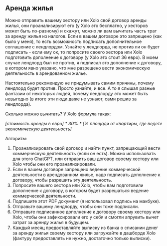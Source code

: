 ## Аренда жилья

Можно отправить вашему хестору или Xolo свой договор аренды жилья, они проанализируют его (у Xolo это бесплатно, у
хесторов может быть по-разному) и скажут, можно ли вам вычитать часть трат за аренду жилья из налогов. Если в вашем
договоре это запрещено (как было у меня), то есть возможность подписать дополнительное соглашение с лендлордом.
Узнайте у лендлорда, не против ли он будет подписать - если ему ок, то попросите своего хестора или Xolo подготовить
дополнение к договору (у Xolo это стоит 36 евро). В моем случае лендлорд был не против, я подписал это дополнение к
договору, в котором явно указано, что мне разрешено вести экономическую деятельность в арендованном жилье.

Настоятельно рекомендую не придумывать самим причины, почему лендлорд будет против. Просто узнайте, и все. А то я
слышал разные фантазии от некоторых людей, почему лендлорду это может быть невыгодно (в итоге эти люди даже не
узнают, сами решив за лендлорда).

Сколько можно вычитать? У Xolo формула такая:

_[стоимость аренды в евро] *
30% * [% площади от квартиры, где ведете экономическую деятельность]_

Алгоритм:

1. Проанализировать свой договор и найти пункт, запрещающий вести коммерческую деятельность (если он есть). Можно
   использовать для этого ChatGPT, или отправить ваш договор своему хестору или Xolo чтобы они его проанализировали.
2. Если в вашем договоре запрещено ведение коммерческой деятельности в арендованном жилье, надо подписать дополнение к
   договору, чтобы разрешить эту деятельность.
3. Попросите вашего хестора или Xolo, чтобы вам подготовили дополнение к договору, в котором будет разрешаться ведение
   коммерческой деятельности.
4. Подпишите этот PDF документ (я использовал подпись на макбуке).
5. Отправьте вашему лендлорду, чтобы они тоже подписали.
6. Отправьте подписанное дополнение к договору своему хестору или Xolo, чтобы они зафиксировали его у себя и смогли
   апрувить вычет затрат за аренду жилья в будущем.
7. Каждый месяц предоставляйте выписку из банка о списании денег за аренду жилья своему хестору или загружайте в
   дашборде Xolo (фактуру предоставлять не нужно, достаточно только выписки).
